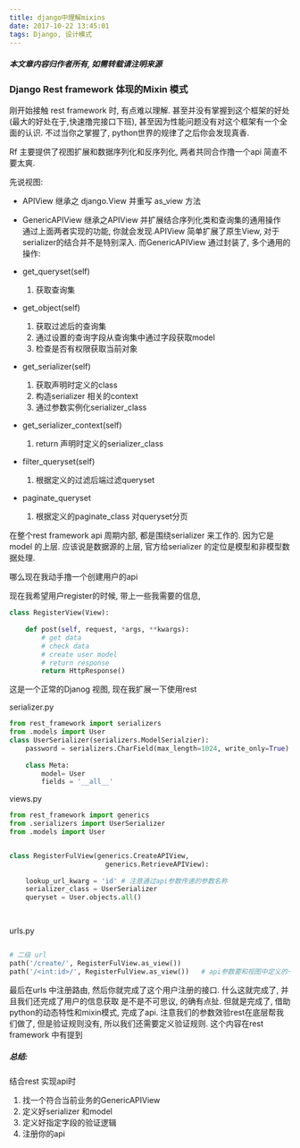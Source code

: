 ```yaml
---
title: django中理解mixins
date: 2017-10-22 13:45:01
tags: Django, 设计模式
---
```

#### ***本文章内容归作者所有, 如需转载请注明来源***
### Django Rest framework 体现的Mixin 模式

刚开始接触 rest framework 时, 有点难以理解. 甚至并没有掌握到这个框架的好处(最大的好处在于,快速撸完接口下班), 甚至因为性能问题没有对这个框架有一个全面的认识.
不过当你之掌握了, python世界的规律了之后你会发现真香. 

Rf 主要提供了视图扩展和数据序列化和反序列化, 两者共同合作撸一个api 简直不要太爽.

先说视图:
* APIView 继承之 django.View 并重写 as_view 方法
    
* GenericAPIView 继承之APIView 并扩展结合序列化类和查询集的通用操作
通过上面两者实现的功能, 你就会发现.APIView 简单扩展了原生View, 对于serializer的结合并不是特别深入.
而GenericAPIView 通过封装了, 多个通用的操作:

* get_queryset(self)
    1. 获取查询集
    
* get_object(self)
    1. 获取过滤后的查询集
    2. 通过设置的查询字段从查询集中通过字段获取model
    3. 检查是否有权限获取当前对象
    
* get_serializer(self)
    1. 获取声明时定义的class
    2. 构造serializer 相关的context
    3. 通过参数实例化serializer_class
    
* get_serializer_context(self)
    1. return 声明时定义的serializer_class
    
* filter_queryset(self)
    1. 根据定义的过滤后端过滤queryset
    
* paginate_queryset
    1. 根据定义的paginate_class 对queryset分页
    
在整个rest framework api 周期内部, 都是围绕serializer 来工作的. 因为它是model 的上层.
应该说是数据源的上层, 官方给serializer 的定位是模型和非模型数据处理. 

哪么现在我动手撸一个创建用户的api

现在我希望用户register的时候, 带上一些我需要的信息,

```python
class RegisterView(View):
    
    def post(self, request, *args, **kwargs):
        # get data
        # check data
        # create user model
        # return response
        return HttpResponse()
```
这是一个正常的Djanog 视图, 现在我扩展一下使用rest

serializer.py
```python
from rest_framework import serializers
from .models import User 
class UserSerializer(serializers.ModelSerialzier):
    password = serializers.CharField(max_length=1024, write_only=True)      # 声明此字段只用做反序列化
    
    class Meta:
        model= User
        fields = '__all__'

```

views.py
```python
from rest_framework import generics
from .serializers import UserSerializer
from .models import User


class RegisterFulView(generics.CreateAPIView,
                        generics.RetrieveAPIView):
    
    lookup_url_kwarg = 'id' # 注意通过api参数传递的参数名称
    serializer_class = UserSerializer
    queryset = User.objects.all()    

    
```

urls.py
```python

# 二级 url
path('/create/', RegisterFulView.as_view())
path('/<int:id>/', RegisterFulView.as_view())   # api参数要和视图中定义的一致

```

最后在urls 中注册路由, 然后你就完成了这个用户注册的接口. 什么这就完成了, 并且我们还完成了用户的信息获取
是不是不可思议, 的确有点扯. 但就是完成了, 借助python的动态特性和mixin模式, 完成了api.
注意我们的参数效验rest在底层帮我们做了, 但是验证规则没有, 所以我们还需要定义验证规则. 这个内容在rest framework 中有提到
##### 总结:
结合rest 实现api时
1. 找一个符合当前业务的GenericAPIView
2. 定义好serializer 和model
3. 定义好指定字段的验证逻辑
4. 注册你的api